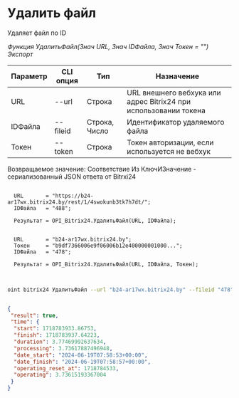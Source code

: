 ﻿---
sidebar_position: 8
---

# Удалить файл
 Удаляет файл по ID


*Функция УдалитьФайл(Знач URL, Знач IDФайла, Знач Токен = "") Экспорт*

  | Параметр | CLI опция | Тип | Назначение |
  |-|-|-|-|
  | URL | --url | Строка | URL внешнего вебхука или адрес Bitrix24 при использовании токена |
  | IDФайла | --fileid | Строка, Число | Идентификатор удаляемого файла |
  | Токен | --token | Строка | Токен авторизации, если используется не вебхук |

  
  Возвращаемое значение:   Соответствие Из КлючИЗначение - сериализованный JSON ответа от Bitrxi24

```bsl title="Пример кода"
	
  URL       = "https://b24-ar17wx.bitrix24.by/rest/1/4swokunb3tk7h7dt/";
  IDФайла   = "488";
  
  Результат = OPI_Bitrix24.УдалитьФайл(URL, IDФайла);
  
  
  URL       = "b24-ar17wx.bitrix24.by";
  Токен     = "b9df7366006e9f06006b12e400000001000...";
  IDФайла   = "478";
  
  Результат = OPI_Bitrix24.УдалитьФайл(URL, IDФайла, Токен);
	
```

```sh title="Пример команды CLI"
    
oint bitrix24 УдалитьФайл --url "b24-ar17wx.bitrix24.by" --fileid "478" --token "b9df7366006e9f06006b12e400000001000..."

```


```json title="Результат"

{
 "result": true,
 "time": {
  "start": 1718783933.86753,
  "finish": 1718783937.64223,
  "duration": 3.77469992637634,
  "processing": 3.73617887496948,
  "date_start": "2024-06-19T07:58:53+00:00",
  "date_finish": "2024-06-19T07:58:57+00:00",
  "operating_reset_at": 1718784533,
  "operating": 3.73615193367004
 }
}

```
